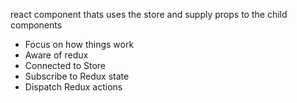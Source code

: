 react component thats uses the store and  supply props to the child components

* Focus on how things work
* Aware of redux
* Connected to Store
* Subscribe to Redux state
* Dispatch Redux actions
